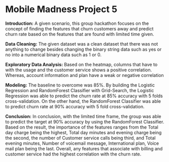# Mobile Madness Project 5

**Introduction:** A given scenario, this group hackathon focuses on the concept of finding the features that churn customers away and predict churn rate based on the features that are found with limited time given. 

**Data Cleaning:** The given dataset was a clean dataset that there was not anything to change besides changing the binary string data such as yes or no into a numerical binary data such as 1 or 0.

**Exploratory Data Analysis:** Based on the heatmap, columns that have to with the usage and the customer service shows a positive correlation. Whereas, account information and plan have a weak or negative correlation 

**Modeling:** The baseline to overcome was 85%. By building the Logistic Regression and RandomForest Classifier with Grid-Search, the Logistic Regression was able to predict the churn rate at 85% accuracy with 5 folds cross-validation. On the other hand, the RandomForest Classifier was able to predict churn rate at 90% accuracy with 5 fold cross-validation.

**Conclusion:** In conclusion, with the limited time frame, the group was able to predict the target at 90% accuracy by using the RandomForest Classifier. Based on the result, the importance of the features ranges from the Total day charge being the highest, Total day minutes and evening charge being the second, the number of Customer service calls being third, and Total evening minutes, Number of voicemail message, International plan, Voice mail plan being the last. Overall, any features that associate with billing and customer service had the highest correlation with the churn rate.
